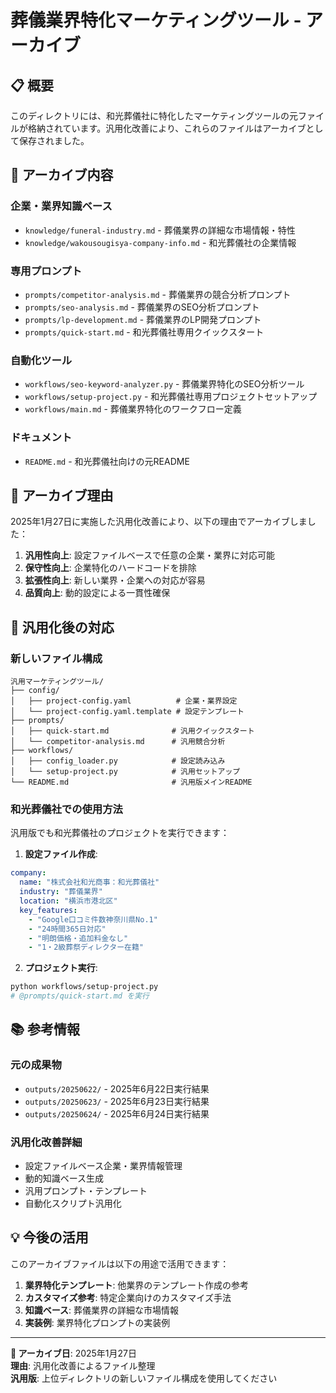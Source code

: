 # 葬儀業界特化マーケティングツール - アーカイブ

## 📋 概要

このディレクトリには、和光葬儀社に特化したマーケティングツールの元ファイルが格納されています。汎用化改善により、これらのファイルはアーカイブとして保存されました。

## 📁 アーカイブ内容

### 企業・業界知識ベース
- `knowledge/funeral-industry.md` - 葬儀業界の詳細な市場情報・特性
- `knowledge/wakousougisya-company-info.md` - 和光葬儀社の企業情報

### 専用プロンプト
- `prompts/competitor-analysis.md` - 葬儀業界の競合分析プロンプト
- `prompts/seo-analysis.md` - 葬儀業界のSEO分析プロンプト
- `prompts/lp-development.md` - 葬儀業界のLP開発プロンプト
- `prompts/quick-start.md` - 和光葬儀社専用クイックスタート

### 自動化ツール
- `workflows/seo-keyword-analyzer.py` - 葬儀業界特化のSEO分析ツール
- `workflows/setup-project.py` - 和光葬儀社専用プロジェクトセットアップ
- `workflows/main.md` - 葬儀業界特化のワークフロー定義

### ドキュメント
- `README.md` - 和光葬儀社向けの元README

## 🎯 アーカイブ理由

2025年1月27日に実施した汎用化改善により、以下の理由でアーカイブしました：

1. **汎用性向上**: 設定ファイルベースで任意の企業・業界に対応可能
2. **保守性向上**: 企業特化のハードコードを排除
3. **拡張性向上**: 新しい業界・企業への対応が容易
4. **品質向上**: 動的設定による一貫性確保

## 🔄 汎用化後の対応

### 新しいファイル構成
```
汎用マーケティングツール/
├── config/
│   ├── project-config.yaml          # 企業・業界設定
│   └── project-config.yaml.template # 設定テンプレート
├── prompts/
│   ├── quick-start.md              # 汎用クイックスタート
│   └── competitor-analysis.md      # 汎用競合分析
├── workflows/
│   ├── config_loader.py            # 設定読み込み
│   └── setup-project.py            # 汎用セットアップ
└── README.md                       # 汎用版メインREADME
```

### 和光葬儀社での使用方法
汎用版でも和光葬儀社のプロジェクトを実行できます：

1. **設定ファイル作成**:
```yaml
company:
  name: "株式会社和光商事：和光葬儀社"
  industry: "葬儀業界"
  location: "横浜市港北区"
  key_features:
    - "Google口コミ件数神奈川県No.1"
    - "24時間365日対応"
    - "明朗価格・追加料金なし"
    - "1・2級葬祭ディレクター在籍"
```

2. **プロジェクト実行**:
```bash
python workflows/setup-project.py
# @prompts/quick-start.md を実行
```

## 📚 参考情報

### 元の成果物
- `outputs/20250622/` - 2025年6月22日実行結果
- `outputs/20250623/` - 2025年6月23日実行結果
- `outputs/20250624/` - 2025年6月24日実行結果

### 汎用化改善詳細
- 設定ファイルベース企業・業界情報管理
- 動的知識ベース生成
- 汎用プロンプト・テンプレート
- 自動化スクリプト汎用化

## 💡 今後の活用

このアーカイブファイルは以下の用途で活用できます：

1. **業界特化テンプレート**: 他業界のテンプレート作成の参考
2. **カスタマイズ参考**: 特定企業向けのカスタマイズ手法
3. **知識ベース**: 葬儀業界の詳細な市場情報
4. **実装例**: 業界特化プロンプトの実装例

---

**📅 アーカイブ日**: 2025年1月27日  
**理由**: 汎用化改善によるファイル整理  
**汎用版**: 上位ディレクトリの新しいファイル構成を使用してください 
